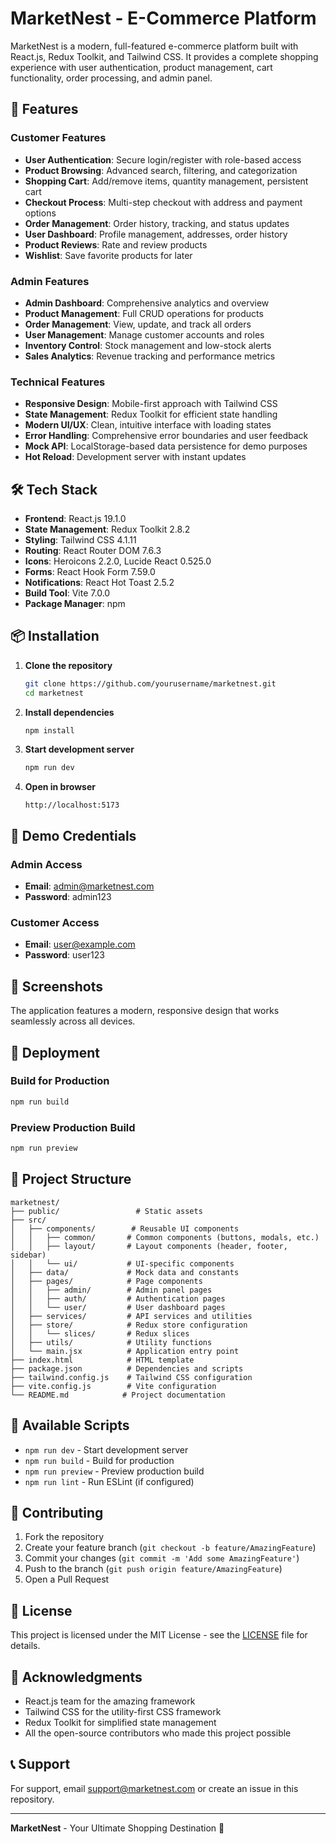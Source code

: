 # MarketNest - E-Commerce Platform

MarketNest is a modern, full-featured e-commerce platform built with React.js, Redux Toolkit, and Tailwind CSS. It provides a complete shopping experience with user authentication, product management, cart functionality, order processing, and admin panel.

## 🚀 Features

### Customer Features
- **User Authentication**: Secure login/register with role-based access
- **Product Browsing**: Advanced search, filtering, and categorization
- **Shopping Cart**: Add/remove items, quantity management, persistent cart
- **Checkout Process**: Multi-step checkout with address and payment options
- **Order Management**: Order history, tracking, and status updates
- **User Dashboard**: Profile management, addresses, order history
- **Product Reviews**: Rate and review products
- **Wishlist**: Save favorite products for later

### Admin Features
- **Admin Dashboard**: Comprehensive analytics and overview
- **Product Management**: Full CRUD operations for products
- **Order Management**: View, update, and track all orders
- **User Management**: Manage customer accounts and roles
- **Inventory Control**: Stock management and low-stock alerts
- **Sales Analytics**: Revenue tracking and performance metrics

### Technical Features
- **Responsive Design**: Mobile-first approach with Tailwind CSS
- **State Management**: Redux Toolkit for efficient state handling
- **Modern UI/UX**: Clean, intuitive interface with loading states
- **Error Handling**: Comprehensive error boundaries and user feedback
- **Mock API**: LocalStorage-based data persistence for demo purposes
- **Hot Reload**: Development server with instant updates

## 🛠️ Tech Stack

- **Frontend**: React.js 19.1.0
- **State Management**: Redux Toolkit 2.8.2
- **Styling**: Tailwind CSS 4.1.11
- **Routing**: React Router DOM 7.6.3
- **Icons**: Heroicons 2.2.0, Lucide React 0.525.0
- **Forms**: React Hook Form 7.59.0
- **Notifications**: React Hot Toast 2.5.2
- **Build Tool**: Vite 7.0.0
- **Package Manager**: npm

## 📦 Installation

1. **Clone the repository**
   ```bash
   git clone https://github.com/yourusername/marketnest.git
   cd marketnest
   ```

2. **Install dependencies**
   ```bash
   npm install
   ```

3. **Start development server**
   ```bash
   npm run dev
   ```

4. **Open in browser**
   ```
   http://localhost:5173
   ```

## 🎯 Demo Credentials

### Admin Access
- **Email**: admin@marketnest.com
- **Password**: admin123

### Customer Access
- **Email**: user@example.com
- **Password**: user123

## 📱 Screenshots

The application features a modern, responsive design that works seamlessly across all devices.

## 🚀 Deployment

### Build for Production
```bash
npm run build
```

### Preview Production Build
```bash
npm run preview
```

## 📁 Project Structure

```
marketnest/
├── public/                 # Static assets
├── src/
│   ├── components/        # Reusable UI components
│   │   ├── common/       # Common components (buttons, modals, etc.)
│   │   ├── layout/       # Layout components (header, footer, sidebar)
│   │   └── ui/           # UI-specific components
│   ├── data/             # Mock data and constants
│   ├── pages/            # Page components
│   │   ├── admin/        # Admin panel pages
│   │   ├── auth/         # Authentication pages
│   │   └── user/         # User dashboard pages
│   ├── services/         # API services and utilities
│   ├── store/            # Redux store configuration
│   │   └── slices/       # Redux slices
│   ├── utils/            # Utility functions
│   └── main.jsx          # Application entry point
├── index.html            # HTML template
├── package.json          # Dependencies and scripts
├── tailwind.config.js    # Tailwind CSS configuration
├── vite.config.js        # Vite configuration
└── README.md            # Project documentation
```

## 🔧 Available Scripts

- `npm run dev` - Start development server
- `npm run build` - Build for production
- `npm run preview` - Preview production build
- `npm run lint` - Run ESLint (if configured)

## 🤝 Contributing

1. Fork the repository
2. Create your feature branch (`git checkout -b feature/AmazingFeature`)
3. Commit your changes (`git commit -m 'Add some AmazingFeature'`)
4. Push to the branch (`git push origin feature/AmazingFeature`)
5. Open a Pull Request

## 📄 License

This project is licensed under the MIT License - see the [LICENSE](LICENSE) file for details.

## 🙏 Acknowledgments

- React.js team for the amazing framework
- Tailwind CSS for the utility-first CSS framework
- Redux Toolkit for simplified state management
- All the open-source contributors who made this project possible

## 📞 Support

For support, email support@marketnest.com or create an issue in this repository.

---

**MarketNest** - Your Ultimate Shopping Destination 🛒
